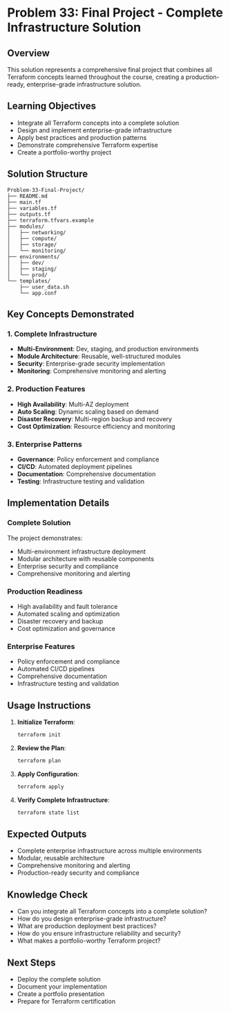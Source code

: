 # Problem 33: Final Project - Complete Infrastructure Solution

## Overview
This solution represents a comprehensive final project that combines all Terraform concepts learned throughout the course, creating a production-ready, enterprise-grade infrastructure solution.

## Learning Objectives
- Integrate all Terraform concepts into a complete solution
- Design and implement enterprise-grade infrastructure
- Apply best practices and production patterns
- Demonstrate comprehensive Terraform expertise
- Create a portfolio-worthy project

## Solution Structure
```
Problem-33-Final-Project/
├── README.md
├── main.tf
├── variables.tf
├── outputs.tf
├── terraform.tfvars.example
├── modules/
│   ├── networking/
│   ├── compute/
│   ├── storage/
│   └── monitoring/
├── environments/
│   ├── dev/
│   ├── staging/
│   └── prod/
└── templates/
    ├── user_data.sh
    └── app.conf
```

## Key Concepts Demonstrated

### 1. Complete Infrastructure
- **Multi-Environment**: Dev, staging, and production environments
- **Module Architecture**: Reusable, well-structured modules
- **Security**: Enterprise-grade security implementation
- **Monitoring**: Comprehensive monitoring and alerting

### 2. Production Features
- **High Availability**: Multi-AZ deployment
- **Auto Scaling**: Dynamic scaling based on demand
- **Disaster Recovery**: Multi-region backup and recovery
- **Cost Optimization**: Resource efficiency and monitoring

### 3. Enterprise Patterns
- **Governance**: Policy enforcement and compliance
- **CI/CD**: Automated deployment pipelines
- **Documentation**: Comprehensive documentation
- **Testing**: Infrastructure testing and validation

## Implementation Details

### Complete Solution
The project demonstrates:
- Multi-environment infrastructure deployment
- Modular architecture with reusable components
- Enterprise security and compliance
- Comprehensive monitoring and alerting

### Production Readiness
- High availability and fault tolerance
- Automated scaling and optimization
- Disaster recovery and backup
- Cost optimization and governance

### Enterprise Features
- Policy enforcement and compliance
- Automated CI/CD pipelines
- Comprehensive documentation
- Infrastructure testing and validation

## Usage Instructions

1. **Initialize Terraform**:
   ```bash
   terraform init
   ```

2. **Review the Plan**:
   ```bash
   terraform plan
   ```

3. **Apply Configuration**:
   ```bash
   terraform apply
   ```

4. **Verify Complete Infrastructure**:
   ```bash
   terraform state list
   ```

## Expected Outputs
- Complete enterprise infrastructure across multiple environments
- Modular, reusable architecture
- Comprehensive monitoring and alerting
- Production-ready security and compliance

## Knowledge Check
- Can you integrate all Terraform concepts into a complete solution?
- How do you design enterprise-grade infrastructure?
- What are production deployment best practices?
- How do you ensure infrastructure reliability and security?
- What makes a portfolio-worthy Terraform project?

## Next Steps
- Deploy the complete solution
- Document your implementation
- Create a portfolio presentation
- Prepare for Terraform certification

